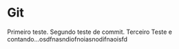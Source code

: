 # Git
Primeiro teste.
Segundo teste de commit.
Terceiro Teste e contando...osdfnasndiofnoiasnodifnaoisfd
